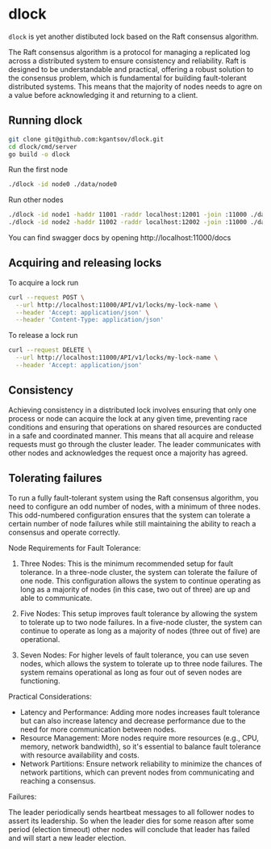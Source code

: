# dlock
`dlock` is yet another distibuted lock based on the Raft consensus algorithm.

The Raft consensus algorithm is a protocol for managing a replicated log across a distributed system to ensure consistency and reliability. Raft is designed to be understandable and practical, offering a robust solution to the consensus problem, which is fundamental for building fault-tolerant distributed systems. This means that the majority of nodes needs to agre on a value before acknowledging it and returning to a client.


## Running dlock

```bash
git clone git@github.com:kgantsov/dlock.git
cd dlock/cmd/server
go build -o dlock
```

Run the first node

```bash
./dlock -id node0 ./data/node0
```

Run other nodes

```bash
./dlock -id node1 -haddr 11001 -raddr localhost:12001 -join :11000 ./data/node1
./dlock -id node2 -haddr 11002 -raddr localhost:12002 -join :11000 ./data/node2
```

You can find swagger docs by opening http://localhost:11000/docs

## Acquiring and releasing locks

To acquire a lock run

```bash
curl --request POST \
  --url http://localhost:11000/API/v1/locks/my-lock-name \
  --header 'Accept: application/json' \
  --header 'Content-Type: application/json'
```

To release a lock run

```bash
curl --request DELETE \
  --url http://localhost:11000/API/v1/locks/my-lock-name \
  --header 'Accept: application/json'
```

## Consistency
Achieving consistency in a distributed lock involves ensuring that only one process or node can acquire the lock at any given time, preventing race conditions and ensuring that operations on shared resources are conducted in a safe and coordinated manner. This means that all acquire and release requests must go through the cluster leader. The leader communicates with other nodes and acknowledges the request once a majority has agreed.

## Tolerating failures
To run a fully fault-tolerant system using the Raft consensus algorithm, you need to configure an odd number of nodes, with a minimum of three nodes. This odd-numbered configuration ensures that the system can tolerate a certain number of node failures while still maintaining the ability to reach a consensus and operate correctly.

Node Requirements for Fault Tolerance:

1. Three Nodes: This is the minimum recommended setup for fault tolerance. In a three-node cluster, the system can tolerate the failure of one node. This configuration allows the system to continue operating as long as a majority of nodes (in this case, two out of three) are up and able to communicate.

2. Five Nodes: This setup improves fault tolerance by allowing the system to tolerate up to two node failures. In a five-node cluster, the system can continue to operate as long as a majority of nodes (three out of five) are operational.

3. Seven Nodes: For higher levels of fault tolerance, you can use seven nodes, which allows the system to tolerate up to three node failures. The system remains operational as long as four out of seven nodes are functioning.

Practical Considerations:

- Latency and Performance: Adding more nodes increases fault tolerance but can also increase latency and decrease performance due to the need for more communication between nodes.
- Resource Management: More nodes require more resources (e.g., CPU, memory, network bandwidth), so it's essential to balance fault tolerance with resource availability and costs.
- Network Partitions: Ensure network reliability to minimize the chances of network partitions, which can prevent nodes from communicating and reaching a consensus.

Failures:

The leader periodically sends heartbeat messages to all follower nodes to assert its leadership. So when the leader dies for some reason after some period (election timeout) other nodes will conclude that leader has failed and will start a new leader election.


```mermaid

```
